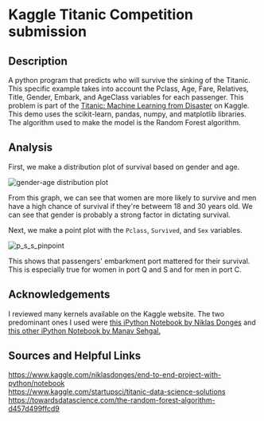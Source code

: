 Kaggle Titanic Competition submission
===

Description
---
A python program that predicts who will survive the sinking of the Titanic. This specific example takes into account the Pclass, Age, Fare, Relatives, Title, Gender, Embark, and AgeClass variables for each passenger. This problem is part of the [Titanic: Machine Learning from Disaster](https://www.kaggle.com/c/titanic) on Kaggle.  
This demo uses the scikit-learn, pandas, numpy, and matplotlib libraries. The algorithm used to make the model is the Random Forest algorithm.  

Analysis
---
First, we make a distribution plot of survival based on gender and age.  

![gender-age distribution plot](https://github.com/hrazo7/kaggle-titanic-competition-submission/blob/master/graphs/survival_by_gender_distplot.png)  

From this graph, we can see that women are more likely to survive and men have a high chance of survival if they're betweem 18 and 30 years old. We can see that gender is probably a strong factor in dictating survival.  

Next, we make a point plot with the `Pclass`, `Survived`, and `Sex` variables.  

![p_s_s_pinpoint](https://github.com/hrazo7/kaggle-titanic-competition-submission/blob/master/graphs/p_s_s_pointplot.png)  

This shows that passengers' embarkment port mattered for their survival. This is especially true for women in port Q and S and for men in port C.  





Acknowledgements
---

I reviewed many kernels available on the Kaggle website. The two predominant ones I used were [this iPython Notebook by Niklas Donges](https://www.kaggle.com/niklasdonges/end-to-end-project-with-python/notebook) and [this other iPython Notebook by Manav Sehgal.](https://www.kaggle.com/startupsci/titanic-data-science-solutions)

Sources and Helpful Links
---

https://www.kaggle.com/niklasdonges/end-to-end-project-with-python/notebook  
https://www.kaggle.com/startupsci/titanic-data-science-solutions  
https://towardsdatascience.com/the-random-forest-algorithm-d457d499ffcd9